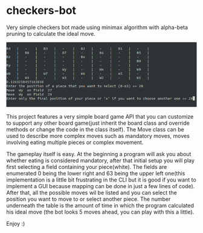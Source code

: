 # checkers-bot
Very simple checkers bot made using minimax algorithm with alpha-beta pruning to calculate the ideal move.

![](images/checkers.png)

This project features a very simple board game API that you can customize to support any other board game(just inherit the board class and override methods or change the code in the class itself). The Move class can be used to describe more complex moves such as mandatory moves, moves involving eating multiple pieces or complex movement.

The gameplay itself is easy. At the beginning a program will ask you about whether eating is considered mandatory, after that initial setup you will play first selecting a field containing your piece(white). The fields are enumerated 0 being the lower right and 63 being the upper left one(this implementation is a little bit frustrating in the CLI but it is good if you want to implement a GUI because mapping can be done in just a few lines of code). After that, all the possible moves wil be listed and you can select the position you want to move to or select another piece. The number underneath the table is the amount of time in which the program calculated his ideal move (the bot looks 5 moves ahead, you can play with this a little).

Enjoy :)
